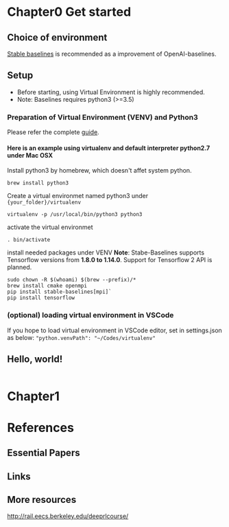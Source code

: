 Chapter0 Get started
===========

Choice of environment
-----------------------

[Stable baselines](https://readthedocs.org/projects/stable-baselines/downloads/pdf/master/) is recommended as a improvement of OpenAI-baselines.


Setup
-----

- Before starting, using Virtual Environment is highly recommended.
- Note: Baselines requires python3 (>=3.5)

### Preparation of Virtual Environment (VENV) and Python3
Please refer the complete [guide](https://docs.python-guide.org/starting/installation/).

#### Here is an example using virtualenv and default interpreter python2.7 under Mac OSX

Install python3 by homebrew, which doesn't affet system python.

`brew install python3`

Create a virtual environmet named python3 under `{your_folder}/virtualenv`

`virtualenv -p /usr/local/bin/python3 python3`

activate the virtual environmet

`. bin/activate `

install needed packages under VENV
**Note**: Stabe-Baselines supports Tensorflow versions from **1.8.0 to 1.14.0**. Support for Tensorflow 2 API is planned.

```
sudo chown -R $(whoami) $(brew --prefix)/*
brew install cmake openmpi
pip install stable-baselines[mpi]`
pip install tensorflow
```

### (optional) loading virtual environment in VSCode 
If you hope to load virtual environment in VSCode editor, set in settings.json as below:
`"python.venvPath": "~/Codes/virtualenv"` 


Hello, world!
--
```
```

Chapter1
========

References
==========

Essential Papers
----------------

Links
-----

More resources
--------------

http://rail.eecs.berkeley.edu/deeprlcourse/
